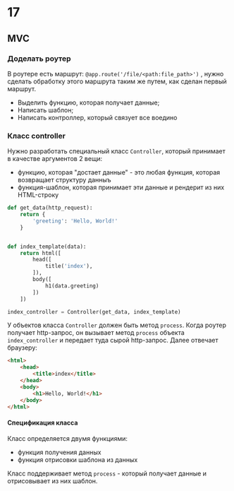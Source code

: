 # 17

## MVC

### Доделать роутер

В роутере есть маршрут: `@app.route('/file/<path:file_path>')` , нужно сделать обработку этого маршрута таким же путем, как сделан первый маршрут. 

 - Выделить функцию, которая получает данные;
 - Написать шаблон;
 - Написать контроллер, который связует все воедино
 

### Класс controller

Нужно разработать специальный класс `Controller`, который принимает в качестве аргументов 2 вещи: 
 - функцию, которая "достает данные" - это любая функция, которая возвращает структуру данныъ
 - функция-шаблон, которая принимает эти данные и рендерит из них HTML-строку

```python
def get_data(http_request):
    return {
        'greeting': 'Hello, World!'
    }


def index_template(data):
    return html([
        head([
            title('index'),
        ]),
        body([
            h1(data.greeting)
        ])
    ])

index_controller = Controller(get_data, index_template)
```

У объектов класса `Controller` должен быть метод `process`. Когда роутер получает http-запрос, он вызывает метод `process` объекта `index_controller` и передает туда сырой http-запрос. Далее отвечает браузеру:

```html
<html>
    <head>
        <title>index</title>
    </head>
    <body>
        <h1>Hello, World!</h1>
    </body>
</html>
```

#### Спецификация класса

Класс определяется двумя функциями: 
 - функция получения данных
 - функция отрисовки шаблона из данных

Класс поддерживает метод `process` - который получает данные и отрисовывает из них шаблон. 
